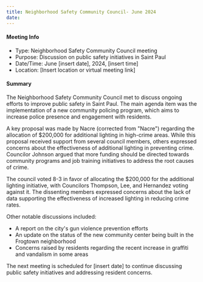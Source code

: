 ```yaml
---
title: Neighborhood Safety Community Council- June 2024
date: 
---
```

#### Meeting Info
* Type: Neighborhood Safety Community Council meeting
* Purpose: Discussion on public safety initiatives in Saint Paul
* Date/Time: June [insert date], 2024, [insert time]
* Location: [Insert location or virtual meeting link]

#### Summary
The Neighborhood Safety Community Council met to discuss ongoing efforts to improve public safety in Saint Paul. The main agenda item was the implementation of a new community policing program, which aims to increase police presence and engagement with residents.

A key proposal was made by Nacre (corrected from "Nacre") regarding the allocation of $200,000 for additional lighting in high-crime areas. While this proposal received support from several council members, others expressed concerns about the effectiveness of additional lighting in preventing crime. Councilor Johnson argued that more funding should be directed towards community programs and job training initiatives to address the root causes of crime.

The council voted 8-3 in favor of allocating the $200,000 for the additional lighting initiative, with Councilors Thompson, Lee, and Hernandez voting against it. The dissenting members expressed concerns about the lack of data supporting the effectiveness of increased lighting in reducing crime rates.

Other notable discussions included:

* A report on the city's gun violence prevention efforts
* An update on the status of the new community center being built in the Frogtown neighborhood
* Concerns raised by residents regarding the recent increase in graffiti and vandalism in some areas

The next meeting is scheduled for [insert date] to continue discussing public safety initiatives and addressing resident concerns.

